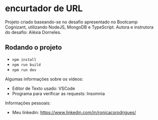 # encurtador de URL

Projeto criado baseando-se no desafio apresentado no Bootcamp Cognizant, utilizando NodeJS, MongoDB e TypeScript. Autora e instrutora do desafio: Aléxia Dorneles.

## Rodando o projeto

- `npm install`
- `npm run build`
- `npm run dev`

Algumas informações sobre os vídeos:

- Editor de Texto usado: VSCode
- Programa para verificar as requests: Insomnia

Informações pessoais:

- Meu linkedin: https://www.linkedin.com/in/ronicacsrodrigues/
